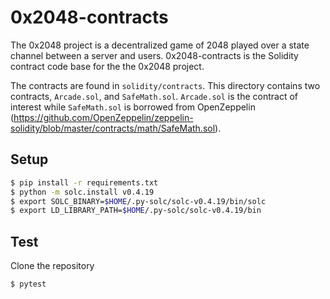 # 0x2048-contracts

The 0x2048 project is a decentralized game of 2048 played over a state channel between a server and users. 0x2048-contracts is the Solidity contract code base for the the 0x2048 project. 

The contracts are found in `solidity/contracts`. This directory contains two contracts, `Arcade.sol`, and `SafeMath.sol`. `Arcade.sol` is the contract of interest while `SafeMath.sol` is borrowed from OpenZeppelin (https://github.com/OpenZeppelin/zeppelin-solidity/blob/master/contracts/math/SafeMath.sol).

## Setup

```bash
$ pip install -r requirements.txt
$ python -m solc.install v0.4.19
$ export SOLC_BINARY=$HOME/.py-solc/solc-v0.4.19/bin/solc
$ export LD_LIBRARY_PATH=$HOME/.py-solc/solc-v0.4.19/bin
```

## Test

Clone the repository

```bash
$ pytest
```

